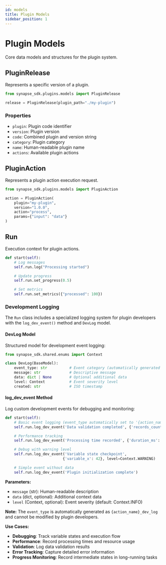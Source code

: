 ```yaml
---
id: models
title: Plugin Models
sidebar_position: 1
---
```


# Plugin Models

Core data models and structures for the plugin system.

## PluginRelease

Represents a specific version of a plugin.

```python
from synapse_sdk.plugins.models import PluginRelease

release = PluginRelease(plugin_path="./my-plugin")
```

### Properties

- `plugin`: Plugin code identifier
- `version`: Plugin version
- `code`: Combined plugin and version string
- `category`: Plugin category
- `name`: Human-readable plugin name
- `actions`: Available plugin actions

## PluginAction

Represents a plugin action execution request.

```python
from synapse_sdk.plugins.models import PluginAction

action = PluginAction(
    plugin="my-plugin",
    version="1.0.0",
    action="process",
    params={"input": "data"}
)
```

## Run

Execution context for plugin actions.

```python
def start(self):
    # Log messages
    self.run.log("Processing started")

    # Update progress
    self.run.set_progress(0.5)

    # Set metrics
    self.run.set_metrics({"processed": 100})
```

### Development Logging

The `Run` class includes a specialized logging system for plugin developers with the `log_dev_event()` method and `DevLog` model.

#### DevLog Model

Structured model for development event logging:

```python
from synapse_sdk.shared.enums import Context

class DevLog(BaseModel):
    event_type: str          # Event category (automatically generated as '{action_name}_dev_log')
    message: str             # Descriptive message
    data: dict | None        # Optional additional data
    level: Context           # Event severity level
    created: str             # ISO timestamp
```

#### log_dev_event Method

Log custom development events for debugging and monitoring:

```python
def start(self):
    # Basic event logging (event_type automatically set to '{action_name}_dev_log')
    self.run.log_dev_event('Data validation completed', {'records_count': 100})

    # Performance tracking
    self.run.log_dev_event('Processing time recorded', {'duration_ms': 1500})

    # Debug with warning level
    self.run.log_dev_event('Variable state checkpoint',
                          {'variable_x': 42}, level=Context.WARNING)

    # Simple event without data
    self.run.log_dev_event('Plugin initialization complete')
```

**Parameters:**

- `message` (str): Human-readable description
- `data` (dict, optional): Additional context data
- `level` (Context, optional): Event severity (default: Context.INFO)

**Note:** The `event_type` is automatically generated as `{action_name}_dev_log` and cannot be modified by plugin developers.

**Use Cases:**

- **Debugging**: Track variable states and execution flow
- **Performance**: Record processing times and resource usage
- **Validation**: Log data validation results
- **Error Tracking**: Capture detailed error information
- **Progress Monitoring**: Record intermediate states in long-running tasks
